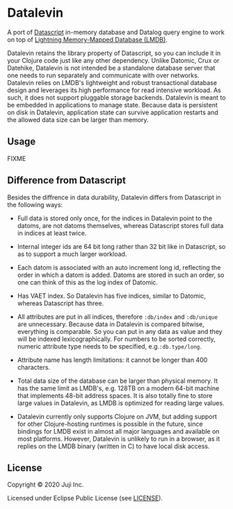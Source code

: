 # Datalevin

A port of [Datascript](https://github.com/tonsky/datascript) in-memory database and Datalog query
engine to work on top of [Lightning Memory-Mapped Database
(LMDB)](https://en.wikipedia.org/wiki/Lightning_Memory-Mapped_Database). 

Datalevin retains the library property of Datascript, so you can include it in your Clojure code just like any other dependency. Unlike Datomic, Crux or Datehike, Datalevin is not intended be a standalone database server that one needs to run separately and communicate with over networks.  Datalevin relies on LMDB's lightweight and robust transactional database design and leverages its high performance for read intensive workload. As such, it does not support pluggable storage backends. Datalevin is meant to be embedded in applications to manage state. Because data is persistent on disk in Datalevin, application state can survive application restarts and the allowed data size can be larger than memory. 

## Usage

FIXME

## Difference from Datascript

Besides the diffrence in data durability, Datalevin differs from Datascript in the following ways:

* Full data is stored only once, for the indices in Datalevin point to the datoms, are not datoms themselves, whereas Datascript stores full data in indices at least twice. 

* Internal integer ids are 64 bit long rather than 32 bit like in Datascript, so as to support a much larger workload.

* Each datom is associated with an auto increment long id, reflecting the order in which a datom is added. Datoms are stored in such an order, so one can think of this as the log index of Datomic.  

* Has VAET index. So Datalevin has five indices, similar to Datomic, whereas Datascript has three.  

* All attributes are put in all indices, therefore `:db/index` and `:db/unique` are unnecessary. Because data in Datalevin is compared bitwise, everything is comparable. So you can put in any data as value and they will be indexed lexicographically. For numbers to be sorted correctly, numeric attribute type needs to be specified, e.g.`:db.type/long`.

* Attribute name has length limitations: it cannot be longer than 400 characters.

* Total data size of the database can be larger than physical memory. It has the same limit as LMDB's, e.g. 128TB on a modern 64-bit machine that implements 48-bit address spaces.  It is also totally fine to store large values in Datalevin, as LMDB is optimized for reading large values.  

* Datalevin currently only supports Clojure on JVM, but adding support for other Clojure-hosting runtimes is possible in the future, since bindings for LMDB exist in almost all major languages and available on most platforms. However, Datalevin is unlikely to run in a browser, as it replies on the LMDB binary (written in C) to have local disk access.

## License

Copyright © 2020 Juji Inc.

Licensed under Eclipse Public License (see [LICENSE](LICENSE)).
